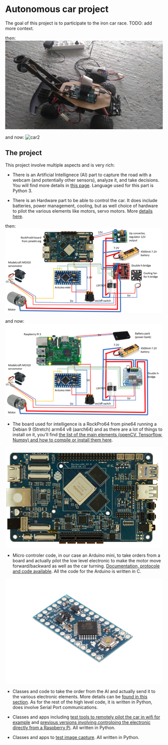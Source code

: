# Autonomous car project

The goal of this project is to participate to the iron car race.
TODO: add more context.

then: 
![car](/docs_image/car.jpg)

and now: 
![car2](/docs_image/car2.jpg)

## The project

This project involve multiple aspects and is very rich:

- There is an Artificial Intellignece (AI) part to capture the road with a webcam (and potentially other sensors), analyze it, and take decisions. You will find more details in [this page](/docs/ai.md). Language used for this part is Python 3.

- There is an Hardware part to be able to control the car. It does include batteries, power management, cooling, but as well choice of hardware to pilot the various elements like motors, servo motors. More [details here](/docs/electronic.md).

then:
![schema](/docs_image/schema.png)

and now:
![schema2](/docs_image/schema2.png)

- The board used for intelligence is a RockPro64 from pine64 running a Debian 9 (Stretch) arm64 v8 (aarch64) and as there are a lot of things to install on it, you'll find [the list of the main elements (openCV, Tensorflow, Numpy) and how to compile or install them here](/docs/software.md).

![rockpro64](/docs_image/ROCKPro64_slide.jpg)

- Micro controler code, in our case an Arduino mini, to take orders from a board and actually pilot the low level electronic to make the motor move forward/backward as well as the car turning. [Documentation, protocole and code available](/ArduinoControl/readme.md). All the code for the Arduino is written in C.

![arduino](/docs_image/arduino.jpg)

- Classes and code to take the order from the AI and actually send it to the various electronic elements. More details can be [found in this section](/PythonSerialControl/readme.md). As for the rest of the high level code, it is written in Python, does involve Serial Port communications.

- Classes and apps including [test tools to remotely pilot the car in wifi for example](/PythonSerialControl/Webcontrol.py) and [previous versions involving controloing the electronic directly from a Raspberry Pi](/RaspberryPiControl/readme.md). All written in Python.

- Classes and apps to [test image capture](/ImageWeb). All written in Python.